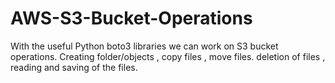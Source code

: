 # AWS-S3-Bucket-Operations
With the useful Python boto3 libraries we can work on S3 bucket operations. Creating folder/objects , copy files , move files. deletion of files , reading and saving of the files.

